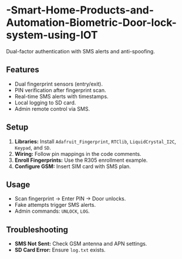 # -Smart-Home-Products-and-Automation-Biometric-Door-lock-system-using-IOT 
Dual-factor authentication with SMS alerts and anti-spoofing.  

## Features  
- Dual fingerprint sensors (entry/exit).  
- PIN verification after fingerprint scan.  
- Real-time SMS alerts with timestamps.  
- Local logging to SD card.  
- Admin remote control via SMS.  

## Setup  
1. **Libraries:** Install `Adafruit_Fingerprint`, `RTClib`, `LiquidCrystal_I2C`, `Keypad`, and `SD`.  
2. **Wiring:** Follow pin mappings in the code comments.  
3. **Enroll Fingerprints:** Use the R305 enrollment example.  
4. **Configure GSM:** Insert SIM card with SMS plan.  

## Usage  
- Scan fingerprint → Enter PIN → Door unlocks.  
- Fake attempts trigger SMS alerts.  
- Admin commands: `UNLOCK`, `LOG`.  

## Troubleshooting  
- **SMS Not Sent:** Check GSM antenna and APN settings.  
- **SD Card Error:** Ensure `log.txt` exists.  
